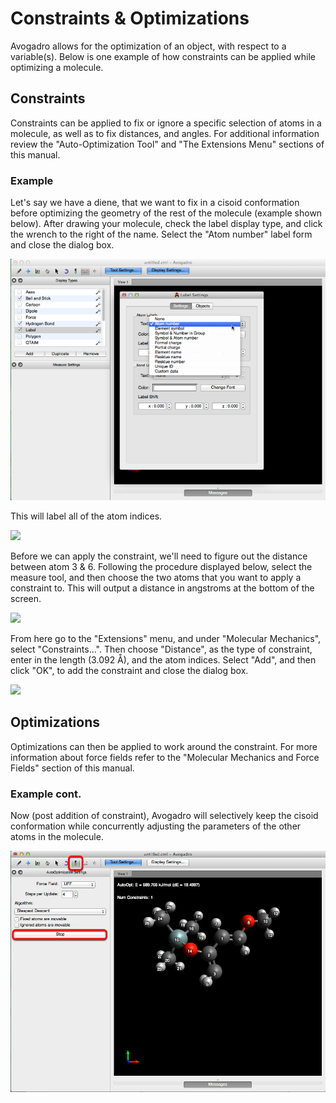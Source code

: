 # Constraints & Optimizations

Avogadro allows for the optimization of an object, with respect to a variable(s). Below is one example of how constraints can be applied while optimizing a molecule.

## Constraints

Constraints can be applied to fix or ignore a specific selection of atoms in a molecule, as well as to fix distances, and angles. For additional information review the "Auto-Optimization Tool" and "The Extensions Menu" sections of this manual.

### Example

Let's say we have a diene, that we want to fix in a cisoid conformation before optimizing the geometry of the rest of the molecule (example shown below). After drawing your molecule, check the label display type, and click the wrench to the right of the name. Select the "Atom number" label form and close the dialog box.

![Example][1]

[1]: images/3-constraints/example.png

This will label all of the atom indices.

![][2]

[2]: images/3-constraints/ea226845-9a4e-4337-ae5d-a140f87e011a.png

Before we can apply the constraint, we'll need to figure out the distance between atom 3 & 6. Following the procedure displayed below, select the measure tool, and then choose the two atoms that you want to apply a constraint to. This will output a distance in angstroms at the bottom of the screen.

![][3]

[3]: images/3-constraints/f1ae790e-fbf9-4ec6-87fc-4b9e3e2fa5c4.png

From here go to the "Extensions" menu, and under "Molecular Mechanics", select "Constraints...". Then choose "Distance", as the type of constraint, enter in the length (3.092 Å), and the atom indices. Select "Add", and then click "OK", to add the constraint and close the dialog box.

![][4]

[4]: images/3-constraints/8fe5bffa-08e8-4e89-ba20-0eec78dc4623.png

## Optimizations

Optimizations can then be applied to work around the constraint. For more information about force fields refer to the "Molecular Mechanics and Force Fields" section of this manual.

### Example cont.

Now (post addition of constraint), Avogadro will selectively keep the cisoid conformation while concurrently adjusting the parameters of the other atoms in the molecule.

![Example cont.][5]

[5]: images/3-constraints/example-cont.png